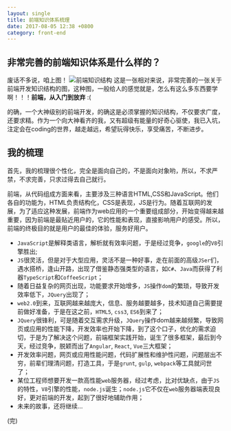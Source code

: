 ```yaml
---
layout: single
title: 前端知识体系梳理
date: 2017-08-05 12:38 +0800
category: front-end
---
```

## 非常完善的前端知识体系是什么样的？
废话不多说，咱上图！
![前端知识结构](https://wx3.sinaimg.cn/mw690/a72c2deegy1fouypbg0nqj20vk0jc16p.jpg)
这是一张相对来说，非常完善的一张关于前端开发知识结构的图，这种图，一般给人的感觉就是，怎么有这么多东西要学啊！！！**前端，从入门到放弃** :(
  
的确，一个大神级别的前端开发，的确这是必须掌握的知识结构，不仅要求广度，还要求精。作为一个向大神看齐的我，又有超级有能量的好奇心驱使，我已入坑，注定会在coding的世界，越走越远，希望玩得快乐，享受痛苦，不断进步。
## 我的梳理
首先，我的梳理很个性化，完全是面向自己的，不是面向对象哟，所以，不求严禁，不求完善，只求过得去自己就行。

前端，从代码组成方面来看，主要涉及三种语言HTML,CSS和JavaScript。他们各自的功能为，HTML负责结构化，CSS是表现，JS是行为。随着互联网的发展，为了适应这种发展，前端作为web应用的一个重要组成部分，开始变得越来越重要，因为前端是最贴近用户的，它的性能和表现，直接影响用户的感受。所以，前端的终极目的就是用户的最佳的体验，服务好用户。

* `JavaScript`是解释类语言，解析就有效率问题，于是经过竞争，`google`的`V8`引擎胜出;
* `JS`很灵活，但是对于大型应用，灵活不是一种好事，走在前面的高级`JSer`们，遇水搭桥，逢山开路，出现了借鉴静态强类型的语言，如`C#`、`Java`而获得了利器`TypeScript`和`CoffeeScript`；
* 随着日益复杂的网页出现，功能要求开始增多，`JS`操作`dom`的繁琐，导致开发效率低下，`JQuery`出现了；
* `web2.0`到来，互联网越来越庞大，信息、服务越要越多，技术知道自己需要提前做好准备，于是在这之前，`HTML5`, `css3`, `ES6`到来了；
* `JQuery`很锋利，可是随着交互需求升级，`JQuery`操作dom越来越频繁，导致网页或应用的性能下降，开发效率也开始下降，到了这个口子，优化的需求迫切，于是为了解决这个问题，前端框架实践开始，诞生了很多框架，最后到今天，经过竞争，脱颖而出了`Angular`, `React`, `Vue`三大框架；
* 开发效率问题，网页或应用性能问题，代码扩展性和维护性问题，问题层出不穷，前辈们理清问题，打造工具，于是`grunt`, `gulp`, `webpack`等工具就问世了；
* 某位工程师想要开发一款高性能`web`服务器，经过考虑，比对优缺点，由于`JS`的特性，`V8`引擎的性能，`node.js`诞生；`node.js`它不仅在`web`服务器端表现良好，更对前端的开发，起到了很好地辅助作用；
* 未来的故事，还将继续...

(完)